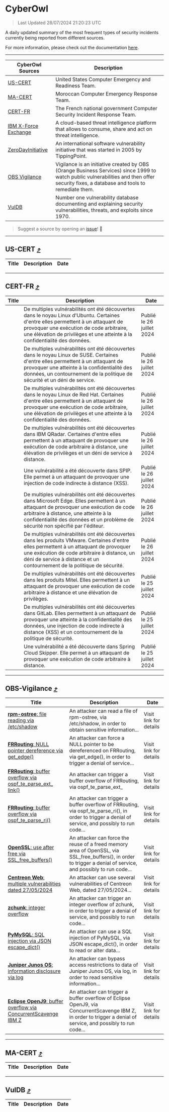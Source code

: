 
 <div id='top'></div>

# CyberOwl

 > Last Updated 28/07/2024 21:20:23 UTC
 
 A daily updated summary of the most frequent types of security incidents currently being reported from different sources.
 
 For more information, please check out the documentation [here](./docs/README.md).
 
 ---
 |CyberOwl Sources|Description|
 |---|---|
 |[US-CERT](#us-cert-arrow_heading_up)|United States Computer Emergency and Readiness Team.|
 |[MA-CERT](#ma-cert-arrow_heading_up)|Moroccan Computer Emergency Response Team.|
 |[CERT-FR](#cert-fr-arrow_heading_up)|The French national government Computer Security Incident Response Team.|
 |[IBM X-Force Exchange](#ibmcloud-arrow_heading_up)|A cloud-based threat intelligence platform that allows to consume, share and act on threat intelligence.|
 |[ZeroDayInitiative](#zerodayinitiative-arrow_heading_up)|An international software vulnerability initiative that was started in 2005 by TippingPoint.|
 |[OBS Vigilance](#obs-vigilance-arrow_heading_up)|Vigilance is an initiative created by OBS (Orange Business Services) since 1999 to watch public vulnerabilities and then offer security fixes, a database and tools to remediate them.|
 |[VulDB](#vuldb-arrow_heading_up)|Number one vulnerability database documenting and explaining security vulnerabilities, threats, and exploits since 1970.|
 
 > Suggest a source by opening an [issue](https://github.com/karimhabush/cyberowl/issues)! :raised_hands:
 ---

## US-CERT [:arrow_heading_up:](#cyberowl)

 |Title|Description|Date|
 |---|---|---|
 
 ---

## CERT-FR [:arrow_heading_up:](#cyberowl)

 |Title|Description|Date|
 |---|---|---|
 |[](https://www.cert.ssi.gouv.fr/avis/CERTFR-2024-AVI-0633/)|De multiples vulnérabilités ont été découvertes dans le noyau Linux d'Ubuntu. Certaines d'entre elles permettent à un attaquant de provoquer une exécution de code arbitraire, une élévation de privilèges et une atteinte à la confidentialité des données.|Publié le 26 juillet 2024|
 |[](https://www.cert.ssi.gouv.fr/avis/CERTFR-2024-AVI-0632/)|De multiples vulnérabilités ont été découvertes dans le noyau Linux de SUSE. Certaines d'entre elles permettent à un attaquant de provoquer une atteinte à la confidentialité des données, un contournement de la politique de sécurité et un déni de service.|Publié le 26 juillet 2024|
 |[](https://www.cert.ssi.gouv.fr/avis/CERTFR-2024-AVI-0631/)|De multiples vulnérabilités ont été découvertes dans le noyau Linux de Red Hat. Certaines d'entre elles permettent à un attaquant de provoquer une exécution de code arbitraire, une élévation de privilèges et une atteinte à la confidentialité des données.|Publié le 26 juillet 2024|
 |[](https://www.cert.ssi.gouv.fr/avis/CERTFR-2024-AVI-0630/)|De multiples vulnérabilités ont été découvertes dans IBM QRadar. Certaines d'entre elles permettent à un attaquant de provoquer une exécution de code arbitraire à distance, une élévation de privilèges et un déni de service à distance.|Publié le 26 juillet 2024|
 |[](https://www.cert.ssi.gouv.fr/avis/CERTFR-2024-AVI-0629/)|Une vulnérabilité a été découverte dans SPIP. Elle permet à un attaquant de provoquer une injection de code indirecte à distance (XSS).|Publié le 26 juillet 2024|
 |[](https://www.cert.ssi.gouv.fr/avis/CERTFR-2024-AVI-0628/)|De multiples vulnérabilités ont été découvertes dans Microsoft Edge. Elles permettent à un attaquant de provoquer une exécution de code arbitraire à distance, une atteinte à la confidentialité des données et un problème de sécurité non spécifié par l'éditeur.|Publié le 26 juillet 2024|
 |[](https://www.cert.ssi.gouv.fr/avis/CERTFR-2024-AVI-0627/)|De multiples vulnérabilités ont été découvertes dans les produits VMware. Certaines d'entre elles permettent à un attaquant de provoquer une exécution de code arbitraire à distance, un déni de service à distance et un contournement de la politique de sécurité.|Publié le 26 juillet 2024|
 |[](https://www.cert.ssi.gouv.fr/avis/CERTFR-2024-AVI-0626/)|De multiples vulnérabilités ont été découvertes dans les produits Mitel. Elles permettent à un attaquant de provoquer une exécution de code arbitraire à distance et une élévation de privilèges.|Publié le 25 juillet 2024|
 |[](https://www.cert.ssi.gouv.fr/avis/CERTFR-2024-AVI-0625/)|De multiples vulnérabilités ont été découvertes dans GitLab. Elles permettent à un attaquant de provoquer une atteinte à la confidentialité des données, une injection de code indirecte à distance (XSS) et un contournement de la politique de sécurité.|Publié le 25 juillet 2024|
 |[](https://www.cert.ssi.gouv.fr/avis/CERTFR-2024-AVI-0624/)|Une vulnérabilité a été découverte dans Spring Cloud Skipper. Elle permet à un attaquant de provoquer une exécution de code arbitraire à distance.|Publié le 25 juillet 2024|
 
 ---

## OBS-Vigilance [:arrow_heading_up:](#cyberowl)

 |Title|Description|Date|
 |---|---|---|
 |[<a href="https://vigilance.fr/vulnerability/rpm-ostree-file-reading-via-etc-shadow-44410" class="noirorange"><b>rpm-ostree</b>: file reading via /etc/shadow</a>](https://vigilance.fr/vulnerability/rpm-ostree-file-reading-via-etc-shadow-44410)|An attacker can read a file of rpm-ostree, via /etc/shadow, in order to obtain sensitive information...|Visit link for details|
 |[<a href="https://vigilance.fr/vulnerability/FRRouting-NULL-pointer-dereference-via-get-edge-44409" class="noirorange"><b>FRRouting</b>: NULL pointer dereference via get_edge()</a>](https://vigilance.fr/vulnerability/FRRouting-NULL-pointer-dereference-via-get-edge-44409)|An attacker can force a NULL pointer to be dereferenced on FRRouting, via get_edge(), in order to trigger a denial of service...|Visit link for details|
 |[<a href="https://vigilance.fr/vulnerability/FRRouting-buffer-overflow-via-ospf-te-parse-ext-link-44408" class="noirorange"><b>FRRouting</b>: buffer overflow via ospf_te_parse_ext_<wbr>link()</wbr></a>](https://vigilance.fr/vulnerability/FRRouting-buffer-overflow-via-ospf-te-parse-ext-link-44408)|An attacker can trigger a buffer overflow of FRRouting, via ospf_te_parse_ext_|Visit link for details|
 |[<a href="https://vigilance.fr/vulnerability/FRRouting-buffer-overflow-via-ospf-te-parse-ri-44407" class="noirorange"><b>FRRouting</b>: buffer overflow via ospf_te_parse_ri()</a>](https://vigilance.fr/vulnerability/FRRouting-buffer-overflow-via-ospf-te-parse-ri-44407)|An attacker can trigger a buffer overflow of FRRouting, via ospf_te_parse_ri(), in order to trigger a denial of service, and possibly to run code...|Visit link for details|
 |[<a href="https://vigilance.fr/vulnerability/OpenSSL-use-after-free-via-SSL-free-buffers-44405" class="noirorange"><b>OpenSSL</b>: use after free via SSL_free_buffers()</a>](https://vigilance.fr/vulnerability/OpenSSL-use-after-free-via-SSL-free-buffers-44405)|An attacker can force the reuse of a freed memory area of OpenSSL, via SSL_free_buffers(), in order to trigger a denial of service, and possibly to run code...|Visit link for details|
 |[<a href="https://vigilance.fr/vulnerability/Centreon-Web-multiple-vulnerabilities-dated-27-05-2024-44402" class="noirorange"><b>Centreon Web</b>: multiple vulnerabilities dated 27/05/2024</a>](https://vigilance.fr/vulnerability/Centreon-Web-multiple-vulnerabilities-dated-27-05-2024-44402)|An attacker can use several vulnerabilities of Centreon Web, dated 27/05/2024...|Visit link for details|
 |[<a href="https://vigilance.fr/vulnerability/zchunk-integer-overflow-42729" class="noirorange"><b>zchunk</b>: integer overflow</a>](https://vigilance.fr/vulnerability/zchunk-integer-overflow-42729)|An attacker can trigger an integer overflow of zchunk, in order to trigger a denial of service, and possibly to run code...|Visit link for details|
 |[<a href="https://vigilance.fr/vulnerability/PyMySQL-SQL-injection-via-JSON-escape-dict-44401" class="noirorange"><b>PyMySQL</b>: SQL injection via JSON escape_dict()</a>](https://vigilance.fr/vulnerability/PyMySQL-SQL-injection-via-JSON-escape-dict-44401)|An attacker can use a SQL injection of PyMySQL, via JSON escape_dict(), in order to read or alter data...|Visit link for details|
 |[<a href="https://vigilance.fr/vulnerability/Juniper-Junos-OS-information-disclosure-via-log-44729" class="noirorange"><b>Juniper Junos OS</b>: information disclosure via log</a>](https://vigilance.fr/vulnerability/Juniper-Junos-OS-information-disclosure-via-log-44729)|An attacker can bypass access restrictions to data of Juniper Junos OS, via log, in order to read sensitive information...|Visit link for details|
 |[<a href="https://vigilance.fr/vulnerability/Eclipse-OpenJ9-buffer-overflow-via-ConcurrentScavenge-IBM-Z-44400" class="noirorange"><b>Eclipse OpenJ9</b>: buffer overflow via ConcurrentScavenge IBM Z</a>](https://vigilance.fr/vulnerability/Eclipse-OpenJ9-buffer-overflow-via-ConcurrentScavenge-IBM-Z-44400)|An attacker can trigger a buffer overflow of Eclipse OpenJ9, via ConcurrentScavenge IBM Z, in order to trigger a denial of service, and possibly to run code...|Visit link for details|
 
 ---

## MA-CERT [:arrow_heading_up:](#cyberowl)

 |Title|Description|Date|
 |---|---|---|
 
 ---

## VulDB [:arrow_heading_up:](#cyberowl)

 |Title|Description|Date|
 |---|---|---|
 